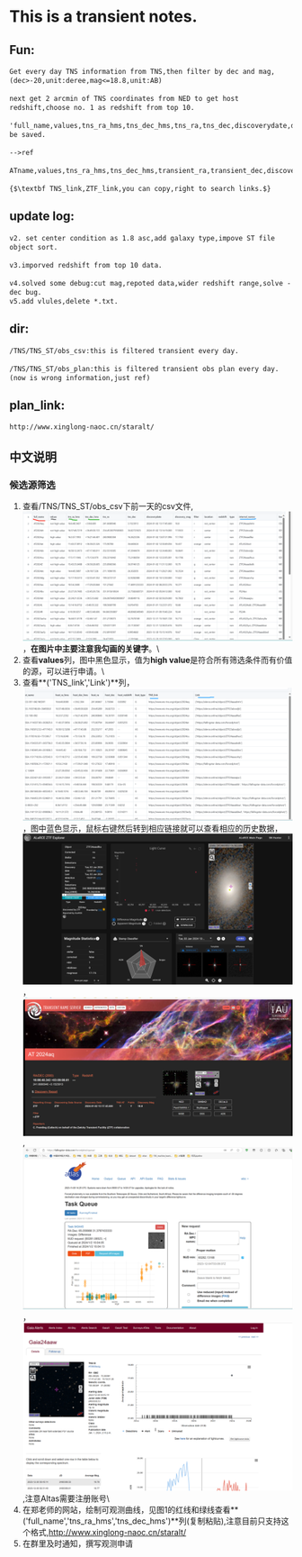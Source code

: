 # This is a transient notes.

## Fun:

    Get every day TNS information from TNS,then filter by dec and mag,(dec>-20,unit:deree,mag<=18.8,unit:AB)

    next get 2 arcmin of TNS coordinates from NED to get host redshift,choose no. 1 as redshift from top 10.

    'full_name,values,tns_ra_hms,tns_dec_hms,tns_ra,tns_dec,discoverydate,discovery_mag,filter,location,redshift,type,internal_names,host_name,host_ra_hms,host_dec_hms,host_ra,host_dec,host_redshift,host_type,TNS_link,Link' be saved.

    -->ref

    ATname,values,tns_ra_hms,tns_dec_hms,transient_ra,transient_dec,discoverydate,discoverymag,filter,location,redshift,type,internal_names,host_name,host_ra_hms,host_dec_hms,host_ra,host_dec,host_redshift,host_type,TNS_link,Link.
    
    {$\textbf TNS_link,ZTF_link,you can copy,right to search links.$}
## update log:

    v2. set center condition as 1.8 asc,add galaxy type,impove ST file object sort.

    v3.imporved redshift from top 10 data.

    v4.solved some debug:cut mag,repoted data,wider redshift range,solve - dec bug.
    v5.add vlules,delete *.txt.

## dir:
    /TNS/TNS_ST/obs_csv:this is filtered transient every day.

    /TNS/TNS_ST/obs_plan:this is filtered transient obs plan every day.(now is wrong information,just ref)

## plan_link:
    http://www.xinglong-naoc.cn/staralt/

## 中文说明

### 候选源筛选

1. 查看/TNS/TNS_ST/obs_csv下前一天的csv文件,![csv文件举例](./fig1_csv.png)，**在图片中主要注意我勾画的关键字**。\
2. 查看**values**列，图中黑色显示，值为**high value**是符合所有筛选条件而有价值的源，可以进行申请。\
3. 查看**('TNS_link','Link')**列，![第二步](./fig2_link.png)，图中蓝色显示，鼠标右键然后转到相应链接就可以查看相应的历史数据，![ZTF举例](./fig_ztf.png)，![TNS举例](./fig3_tns.png),![Altas举例](./fig4_altas.png)，![Giga举例](./fig5_giga.png),注意Altas需要注册账号\
4. 在郑老师的网站，绘制可观测曲线，见图1的红线和绿线查看**('full_name','tns_ra_hms','tns_dec_hms')**列(复制粘贴),注意目前只支持这个格式,http://www.xinglong-naoc.cn/staralt/
5. 在群里及时通知，撰写观测申请

